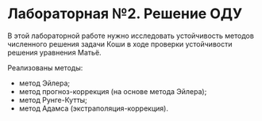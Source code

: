 # Лабораторная №2. Решение ОДУ

В этой лабораторной работе нужно исследовать устойчивость методов численного
решения задачи Коши в ходе проверки устойчивости решения уравнения Матьё.

Реализованы методы:

* метод Эйлера;
* метод прогноз-коррекция (на основе метода Эйлера);
* метод Рунге-Кутты;
* метод Адамса (экстраполяция-коррекция).

